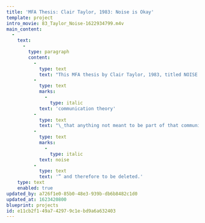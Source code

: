 ```yaml
---
title: 'MFA Thesis: Clair Taylor, 1983: Noise is Okay'
template: project
intro_movie: 83_Taylor_Noise-1622934799.m4v
main_content:
  -
    text:
      -
        type: paragraph
        content:
          -
            type: text
            text: "This MFA thesis by Clair Taylor, 1983, titled NOISE IS OKAY, challenges the presumption in\_"
          -
            type: text
            marks:
              -
                type: italic
            text: 'communication theory'
          -
            type: text
            text: "\_that anything not meant to be part of that communication is considered an interfering distraction called “"
          -
            type: text
            marks:
              -
                type: italic
            text: noise
          -
            type: text
            text: '” and therefore to be deleted.'
    type: text
    enabled: true
updated_by: a726f1e0-85b0-48e3-939b-db6b8482c1d0
updated_at: 1623420800
blueprint: projects
id: e11cb2f1-49a7-4297-9c1e-bd9a6a632403
---
```

